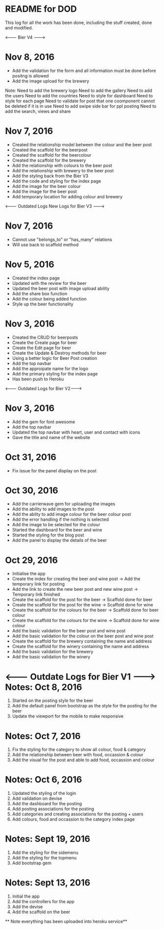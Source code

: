 # README for DOD

This log for all the work has been done, including the stuff created, done and modified.

<--- Bier V4 --->
# Nov 8, 2016
* Add the validation for the form and all information must be done before positng is allowed
* Add the image upload for the brewery

Note: Need to add the brewery logo
      Need to add the gallery
      Need to add the users
      Need to add the countries
      Need to style for dashboard
      Need to style for each page
      Need to validate for post that one coomponent cannot be deleted if it is in use
      Need to add swipe side bar for ppl posting
      Need to add the search, views and share

# Nov 7, 2016
* Created the relationship model between the colour and the beer post
* Created the scaffold for the beerpost
* Created the scaffold for the beercolour
* Created the scaffold for the brewery
* Add the relationship with colours to the beer post
* Add the relationship with brewery to the beer post
* Add the styling back from the Bier V3
* Add the code and styling for the index page
* Add the image for the beer colour
* Add the image for the beer post
* Add temporary location for adding colour and brewery

<--- Outdated Logs New Logs for Bier V3 --->
# Nov 7, 2016
* Cannot use "belongs_to" or "has_many" relations
* Will use back to scaffold method

# Nov 5, 2016
* Created the index page
* Updated with the review for the beer
* Updated the beer post with image upload ability
* Add the share box function
* Add the colour being added function
* Style up the beer functionality

# Nov 3, 2016
* Created the CRUD for beerposts
* Create the Create page for beer
* Create the Edit page for beer
* Create the Update & Destroy methods for beer
* Using a better logic for Beer Post creation
* Add the top navbar
* Add the approipate name for the logo
* Add the primary styling for the index page
* Has been push to Heroku 


<--- Outdated Logs for Bier V2--->
# Nov 3, 2016
* Add the gem for font awesome
* Add the top navbar
* Updated the top navbar with heart, user and contact with icons
* Gave the title and name of the website

# Oct 31, 2016
* Fix issue for the panel display on the post


# Oct 30, 2016
* Add the carrierwave gem for uploading the images
* Add the ability to add images to the post
* Add the ablity to add image colour for the beer colour post
* Add the error handling if the nothing is selected
* Add the image to be selected for the colour
* Started the dashboard for the beer and wine
* Started the styling for the blog post
* Add the panel to display the details of the beer


# Oct 29, 2016
* Initialise the app
* Create the index for creating the beer and wine post -> Add the temporary link for posting
* Add the link to create the new beer post and new wine post -> Temporary link finished
* Create the scaffold for the post for the beer -> Scaffold done for beer
* Create the scaffold for the post for the wine -> Scaffold done for wine
* Create the scaffold for the colours for the beer -> Scaffold done for beer colour
* Create the scaffold for the colours for the wine -> Scaffold done for wine colour
* Add the basic validation for the beer post and wine post
* Add the basic validation for the colour on the beer post and wine post
* Create the scaffold for the brewery containing the name and address
* Create the scaffold for the winery containing the name and address
* Add the basic validation for the brewery
* Add the basic validation for the winery

<--- Outdate Logs for Bier V1 --->
Notes: Oct 8, 2016
=======================
1. Started on the posting style for the beer
2. Add the default panel from bootstrap as the style for the posting for the beer
3. Update the viewport for the mobile to make responsive

Notes: Oct 7, 2016
=======================
1. Fix the styling for the category to show all colour, food & category
2. Add the relationship between beer with food, occassion & colour
3. Add the visual for the post and able to add food, occassion and colour

Notes: Oct 6, 2016
=======================
1. Updated the styling of the login
2. Add validation on devise
3. Add the dashboard for the posting
4. Add posting associations for the posting
5. Add categories and creating associations for the posting + users
6. Add colours, food and occassion to the category index page

Notes: Sept 19, 2016
=======================
1. Add the styling for the sidemenu
2. Add the styling for the topmenu
3. Add bootstrap gem

Notes: Sept 13, 2016
=======================
1. Initial the app
2. Add the controllers for the app
3. Add the devise
4. Add the scaffold on the beer


** Note everything has been uploaded into heroku service**